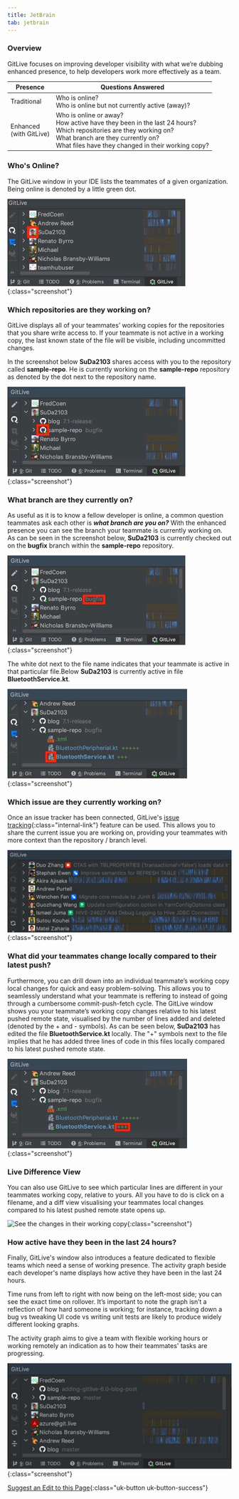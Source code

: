 ```yaml
---
title: JetBrain
tab: jetbrain
---
```


### Overview

GitLive focuses on improving developer visibility with what we’re dubbing enhanced presence, to help developers work more effectively as a team.

<table>
<thead>
<tr>
   <th>Presence</th>
   <th>Questions Answered</th>
  </tr>
</thead>
 <tbody>
  <tr>
   <td>Traditional</td>
   <td>
    Who is online?<br />
    Who is online but not currently active (away)?
   </td>
  </tr>
  <tr>
   <td>Enhanced<br />
    (with GitLive)
   </td>
   <td>
    Who is online or away?<br />
    How active have they been in the last 24 hours?<br />
    Which repositories are they working on?<br />
    What branch are they currently on?<br />
    What files have they changed in their working copy?
   </td>
  </tr>
 </tbody>
</table>

### Who's Online?

The GitLive window in your IDE lists the teammates of a given organization. Being online is denoted by a little green dot.

![See who else is online](/uploads/jetbrains-visibility-online.jpeg "Online Visibility"){:class="screenshot"}

### Which repositories are they working on?

GitLive displays all of your teammates’ working copies for the repositories that you share write access to.  If your teammate is not active in a working copy, the last known state of the file will be visible, including uncommitted changes.

In the screenshot below **SuDa2103** shares access with you to the repository called **sample-repo**. He is currently working on the **sample-repo** repository as denoted by the dot next to the repository name.

![See which repos your teammates are on](/uploads/jetbrains-visibility-repo.jpeg "Which Repo"){:class="screenshot"}

### What branch are they currently on?

As useful as it is to know a fellow developer is online, a common question teammates ask each other is ***what branch are you on?***
With the enhanced presence you can see the branch your teammate is currently working on. As can be seen in the screenshot below,  **SuDa2103** is currently checked out on the **bugfix** branch within the **sample-repo** repository.

![See which branch your teammates are on](/uploads/jetbrains-visibility-branch.jpeg "Which Branch"){:class="screenshot"}

The white dot next to the file name indicates that your teammate is active in that particular file.Below **SuDa2103** is currently active in file **BluetoothService.kt**.

![See which file your teammates are on](/uploads/jetbrains-visibility-file.jpeg "Which File"){:class="screenshot"}

### Which issue are they currently working on?

Once an issue tracker has been connected, GitLive's [issue tracking](/docs/issuetracking/){:class="internal-link"} feature can be used. This allows you to share the current issue you are working on, providing your teammates with more context than the repository / branch level.

![View Issues Others are Working on](/uploads/jetbrains-issue-tracker-visibility.jpg "View Issues Others are Working on"){:class="screenshot"}


### What did your teammates change locally compared to their latest push?

Furthermore, you can drill down into an individual teammate’s working copy local changes for quick and easy problem-solving. This allows you to seamlessly understand what your teammate is reffering to instead of going through a cumbersome commit-push-fetch cycle. The GitLive window shows you your teammate’s working copy changes relative to his latest pushed remote state, visualised by the number of lines added and deleted (denoted by the + and - symbols). As can be seen below, **SuDa2103** has edited the file **BluetoothService.kt** locally. The "+" symbols next to the file implies that he has added three lines of code in this files locally compared to his latest pushed remote state.

![See the changes in their working copy](/uploads/jetbrains-visibility-working-copy.jpeg "Working Copy Changes"){:class="screenshot"}

### Live Difference View

You can also use GitLive to see which particular lines are different in your teammates working copy, relative to yours. All you have to do is click on a filename, and a diff view visualising your teammates local changes compared to his latest pushed remote state opens up.

![See the changes in their working copy](/uploads/jetbrains-diff-view.gif "Diff View"){:class="screenshot"}

### How active have they been in the last 24 hours?

Finally, GitLive's window also introduces a feature dedicated to flexible teams which need a sense of working presence. The activity graph beside each developer's name displays how active they have been in the last 24 hours.

Time runs from left to right with now being on the left-most side; you can see the exact time on rollover.
It’s important to note the graph isn’t a reflection of how hard someone is working; for instance, tracking down a bug vs tweaking UI code vs writing unit tests are likely to produce widely different looking graphs.

The activity graph aims to give a team with flexible working hours or working remotely an indication as to how their teammates' tasks are progressing.

![See how active others have been in the last 24 hrs](/uploads/visibility-activity.jpg "Activity Visibility"){:class="screenshot"}


[Suggest an Edit to this Page](https://github.com/GitLiveApp/GitLive/edit/master/_sections/visibility-jetbrains.md){:class="uk-button uk-button-success"}

